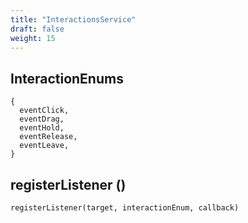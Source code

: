 ```yaml
---
title: "InteractionsService"
draft: false
weight: 15
---
```


## InteractionEnums

```
{
  eventClick,
  eventDrag,
  eventHold,
  eventRelease,
  eventLeave,
}
```

## registerListener ()

`registerListener(target, interactionEnum, callback)`
